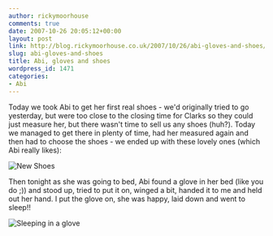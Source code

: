 ```yaml
---
author: rickymoorhouse
comments: true
date: 2007-10-26 20:05:12+00:00
layout: post
link: http://blog.rickymoorhouse.co.uk/2007/10/26/abi-gloves-and-shoes/
slug: abi-gloves-and-shoes
title: Abi, gloves and shoes
wordpress_id: 1471
categories:
- Abi
---
```


Today we took Abi to get her first real shoes - we'd originally tried to go yesterday, but were too close to the closing time for Clarks so they could just measure her, but there wasn't time to sell us any shoes (huh?). Today we managed to get there in plenty of time, had her measured again and then had to choose the shoes - we ended up with these lovely ones (which Abi really likes):




![New Shoes](/ricky/images/shoes.png)




Then tonight as she was going to bed, Abi found a glove in her bed (like you do ;)) and stood up, tried to put it on, winged a bit, handed it to me and held out her hand. I put the glove on, she was happy, laid down and went to sleep!!




![Sleeping in a glove](/ricky/images/glove.jpg)
